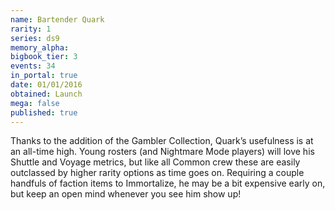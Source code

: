 ```yaml
---
name: Bartender Quark
rarity: 1
series: ds9
memory_alpha:
bigbook_tier: 3
events: 34
in_portal: true
date: 01/01/2016
obtained: Launch
mega: false
published: true
---
```


Thanks to the addition of the Gambler Collection, Quark’s usefulness is at an all-time high. Young rosters (and Nightmare Mode players) will love his Shuttle and Voyage metrics, but like all Common crew these are easily outclassed by higher rarity options as time goes on. Requiring a couple handfuls of faction items to Immortalize, he may be a bit expensive early on, but keep an open mind whenever you see him show up!
